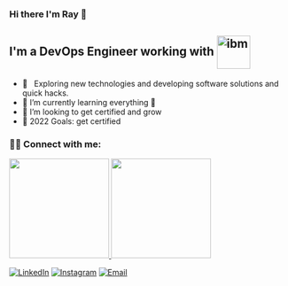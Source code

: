 ### Hi there I'm Ray 👋

## I'm a DevOps Engineer working with <img align="center" alt="ibm" width="60px" src="https://cdn.freebiesupply.com/images/large/2x/ibm-logo-transparent.png" />

- 🤔 &nbsp; Exploring new technologies and developing software solutions and quick hacks.
- 🔭 I’m currently learning everything 🤣 
- 🌱 I’m looking to get certified and grow
- 🥅 2022 Goals: get certified 
<!-- - ⚡ Fun fact: I love to draw and play guitar / drums -->


### 🤝🏻 Connect with me:

<a href="https://github.com/therayy">
  <img height="180em" src="https://github-readme-stats.vercel.app/api?username=AVS1508&theme=buefy&show_icons=true" />
  <img height="180em" src="https://github-readme-stats.vercel.app/api/top-langs/?username=AVS1508&theme=buefy&layout=compact" />
</a>

<br/>

<p align="left">
<a href="https://www.linkedin.com/in/raafatadly/"><img alt="LinkedIn" src="https://img.shields.io/badge/LinkedIn-Raafat%20Abaid%20Singh-blue?style=flat-square&logo=linkedin"></a>
<a href="https://www.instagram.com/r.adly_/"><img alt="Instagram" src="https://img.shields.io/badge/Instagram-adityavs__-blue?style=flat-square&logo=instagram"></a>
<a href="mailto:raafat.adly@ymail.com"><img alt="Email" src="https://img.shields.io/badge/Email-avsingh@umass.edu-blue?style=flat-square&logo=gmail"></a>
</p>
